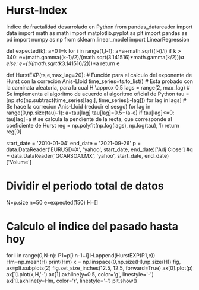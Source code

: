 # Hurst-Index
Indice de fractalidad desarrolado en Python 
from pandas_datareader import data
import math as math
import matplotlib.pyplot as plt
import pandas as pd
import numpy as np
from sklearn.linear_model import LinearRegression

def expected(k):
  a=0
  l=k
  for i in range(1,l-1):
    a=a+math.sqrt((l-i)/i)
  if k > 340:
    e=(math.gamma((k-1)/2)/(math.sqrt(3.141516)*math.gamma(k/2)))*a
  else:
    e=(1/(math.sqrt(k*3.141516/2)))*a
  return e



def HurstEXP(ts,e,max_lag=20):                                         # Función para el calculo del exponente de Hurst con la correción Anis-Lloid
    time_series=ts.to_list()                                   # Esta probado con la caminata aleatoria, para la cual H \approx 0.5
    lags = range(2, max_lag)
    # Se implementa el algoritmo de acuerdo al algoritmo oficial de Python
    tau = [np.std(np.subtract(time_series[lag:], time_series[:-lag])) for lag in lags]
    # Se hace la correcion Anis-Lloid (reducir el sesgo)
    for lag in range(0,np.size(tau)-1):
      a=tau[lag]
      tau[lag]=0.5+(a-e)
      if tau[lag]<=0:
        tau[lag]=a
    # se calcula la pendiente de la recta, que corresponde al coeficiente de Hurst
    reg = np.polyfit(np.log(lags), np.log(tau), 1)
    return reg[0]                


start_date = '2010-01-04'
end_date = '2021-09-26'
p = data.DataReader('EURUSD=X', 'yahoo', start_date, end_date)['Adj Close']
#q = data.DataReader('GCARSOA1.MX', 'yahoo', start_date, end_date)['Volume']


# Dividir el periodo total de datos

N=p.size
n=50
e=expected(150)
H=[]

# Calculo el indice del pasado hasta hoy

for i in range(0,N-n):
  P1=p[i:n-1+i]
  H.append(HurstEXP(P1,e))
Hm=np.mean(H)
print(Hm)
x = np.linspace(0,np.size(H),np.size(H))
fig, ax=plt.subplots(2)
fig.set_size_inches(12.5, 12.5, forward=True)
ax[0].plot(p)
ax[1].plot(x,H,'-')
ax[1].axhline(y=0.5, color='g', linestyle='-')
ax[1].axhline(y=Hm, color='r', linestyle='-')
plt.show()
